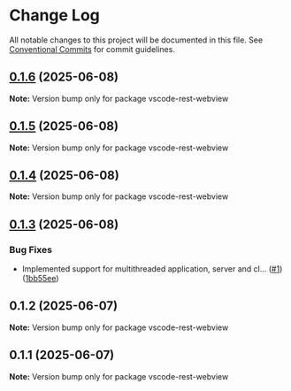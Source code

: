 # Change Log

All notable changes to this project will be documented in this file.
See [Conventional Commits](https://conventionalcommits.org) for commit guidelines.

## [0.1.6](https://github.com/username/vscode-rest-webview/compare/v0.1.5...v0.1.6) (2025-06-08)

**Note:** Version bump only for package vscode-rest-webview

## [0.1.5](https://github.com/username/vscode-rest-webview/compare/v0.1.4...v0.1.5) (2025-06-08)

**Note:** Version bump only for package vscode-rest-webview

## [0.1.4](https://github.com/username/vscode-rest-webview/compare/v0.1.3...v0.1.4) (2025-06-08)

**Note:** Version bump only for package vscode-rest-webview

## [0.1.3](https://github.com/username/vscode-rest-webview/compare/v0.1.2...v0.1.3) (2025-06-08)

### Bug Fixes

- Implemented support for multithreaded application, server and cl… ([#1](https://github.com/username/vscode-rest-webview/issues/1)) ([1bb55ee](https://github.com/username/vscode-rest-webview/commit/1bb55ee4d560cbe87144908a48e00ffa37465832))

## 0.1.2 (2025-06-07)

**Note:** Version bump only for package vscode-rest-webview

## 0.1.1 (2025-06-07)

**Note:** Version bump only for package vscode-rest-webview
